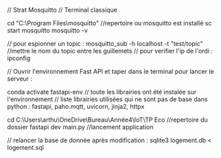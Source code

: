 // Strat Mosquitto 
// Terminal classique 

cd "C:\Program Files\mosquitto"   //repertoire ou mosquitto est installé
sc start mosquitto
mosquitto -v

// pour espionner un topic : mosquitto_sub -h localhost -t "test/topic"  //mettre le nom du topic entre les guillemets
// pour verifier l'ip de l'ordi : ipconfig

// Ouvrir l'environnement Fast API et taper dans le terminal pour lancer le serveur :

conda activate fastapi-env                                  // toute les librairies ont été instalée sur l'environnement
                                                            // liste librairies utilisées qui ne sont pas de base dans python : fastapi, paho.mqtt, uvicorn, jinja2, httpx

cd C:\Users\arthu\OneDrive\Bureau\Année4\IoT\TP Eco         //repertoire du dossier
fastapi dev main.py                                         //lancement application

// relancer la base de donnée après modification : sqlite3 logement.db < logement.sql

